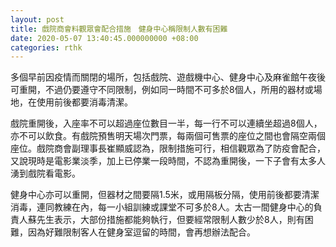 ```yaml
---
layout: post
title: 戲院商會料觀眾會配合措施　健身中心稱限制人數有困難
date: 2020-05-07 13:40:45.000000000 +08:00
categories: rthk
---
```


多個早前因疫情而關閉的場所，包括戲院、遊戲機中心、健身中心及麻雀館午夜後可重開，不過仍要遵守不同限制，例如同一時間不可多於8個人，所用的器材或場地，在使用前後都要消毒清潔。

戲院重開後，入座率不可以超過座位數目一半，每一行不可以連續坐超過8個人，亦不可以飲食。有戲院預售明天場次門票，每兩個可售票的座位之間也會隔空兩個座位。戲院商會副理事長崔顯威認為，限制措施可行，相信觀眾為了防疫會配合，又說現時是電影業淡季，加上已停業一段時間，不認為重開後，一下子會有太多人湧到戲院看電影。

健身中心亦可以重開，但器材之間要隔1.5米，或用隔板分隔，使用前後都要清潔消毒，連同教練在內，每一小組訓練或課堂不可多於8人。太古一間健身中心的負責人蘇先生表示，大部份措施都能夠執行，但要經常限制人數少於8人，則有困難，因為好難限制客人在健身室逗留的時間，會再想辦法配合。
